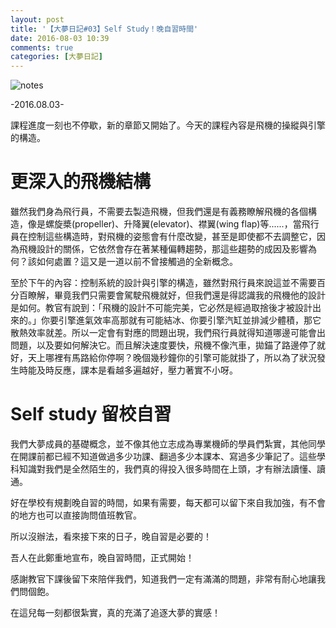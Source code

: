 ```yaml
---
layout: post
title: '【大夢日記#03】Self Study！晚自習時間'
date: 2016-08-03 10:39
comments: true
categories: [大夢日記]
---
```

![notes](http://imgur.com/bMdYmyf.jpg)

-2016.08.03-

課程進度一刻也不停歇，新的章節又開始了。今天的課程內容是飛機的操縱與引擎的構造。

# 更深入的飛機結構

雖然我們身為飛行員，不需要去製造飛機，但我們還是有義務瞭解飛機的各個構造，像是螺旋槳(propeller)、升降翼(elevator)、襟翼(wing flap)等......，當飛行員在控制這些構造時，對飛機的姿態會有什麼改變，甚至是即使都不去調整它，因為飛機設計的關係，它依然會存在著某種偏轉趨勢，那這些趨勢的成因及影響為何？該如何處置？這又是一道以前不曾接觸過的全新概念。

至於下午的內容：控制系統的設計與引擎的構造，雖然對飛行員來說這並不需要百分百瞭解，畢竟我們只需要會駕駛飛機就好，但我們還是得認識我的飛機他的設計是如何。教官有說到：「飛機的設計不可能完美，它必然是經過取捨後才被設計出來的。」你要引擎進氣效率高那就有可能結冰、你要引擎汽缸並排減少體積，那它散熱效率就差。所以一定會有對應的問題出現，我們飛行員就得知道哪邊可能會出問題，以及要如何解決它。而且解決速度要快，飛機不像汽車，拋錨了路邊停了就好，天上哪裡有馬路給你停啊？晚個幾秒鐘你的引擎可能就掛了，所以為了狀況發生時能及時反應，課本是看越多遍越好，壓力著實不小呀。

# Self study 留校自習

我們大夢成員的基礎概念，並不像其他立志成為專業機師的學員們紮實，其他同學在開課前都已經不知道做過多少功課、翻過多少本課本、寫過多少筆記了。這些學科知識對我們是全然陌生的，我們真的得投入很多時間在上頭，才有辦法讀懂、讀通。

好在學校有規劃晚自習的時間，如果有需要，每天都可以留下來自我加強，有不會的地方也可以直接詢問值班教官。

所以沒辦法，看來接下來的日子，晚自習是必要的！

吾人在此鄭重地宣布，晚自習時間，正式開始！

感謝教官下課後留下來陪伴我們，知道我們一定有滿滿的問題，非常有耐心地讓我們問個飽。

在這兒每一刻都很紮實，真的充滿了追逐大夢的實感！
